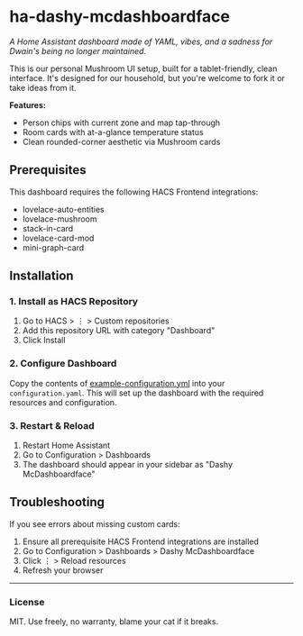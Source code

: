 # ha-dashy-mcdashboardface

*A Home Assistant dashboard made of YAML, vibes, and a sadness for Dwain's being no longer maintained.*

This is our personal Mushroom UI setup, built for a tablet-friendly, clean interface. It's designed for our household, but you're welcome to fork it or take ideas from it.

**Features:**
- Person chips with current zone and map tap-through
- Room cards with at-a-glance temperature status
- Clean rounded-corner aesthetic via Mushroom cards

## Prerequisites

This dashboard requires the following HACS Frontend integrations:
- lovelace-auto-entities
- lovelace-mushroom
- stack-in-card
- lovelace-card-mod
- mini-graph-card

## Installation

### 1. Install as HACS Repository
1. Go to HACS > ⋮ > Custom repositories
2. Add this repository URL with category "Dashboard"
3. Click Install

### 2. Configure Dashboard
Copy the contents of [example-configuration.yml](example-configuration.yml) into your `configuration.yaml`. This will set up the dashboard with the required resources and configuration.

### 3. Restart & Reload
1. Restart Home Assistant
2. Go to Configuration > Dashboards
3. The dashboard should appear in your sidebar as "Dashy McDashboardface"

## Troubleshooting

If you see errors about missing custom cards:
1. Ensure all prerequisite HACS Frontend integrations are installed
2. Go to Configuration > Dashboards > Dashy McDashboardface
3. Click ⋮ > Reload resources
4. Refresh your browser

---

### License
MIT. Use freely, no warranty, blame your cat if it breaks.
